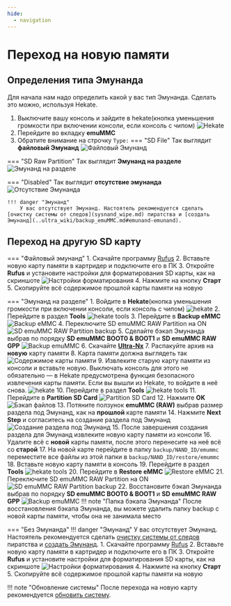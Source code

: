 ```yaml
---
hide:
  - navigation
---
```

# Переход на новую памяти

## Определения типа Эмунанда
Для начала нам надо определить какой у вас тип Эмунанда. Сделать это можно, используя Hekate.

1. Выключите вашу консоль и зайдите в hekate(кнопка уменьшения громкости при включении консоли, если консоль с чипом)
![Hekate](res/sysnand_wipe/hekate.bmp)
2. Перейдите во вкладку **emuMMC**
3. Обратите внимание на строчку `Type:`
=== "SD File"
    Так выглядит **файловый Эмунанд**
    ![Файловый Эмунанд](res/new_sd/file_emuMMC.bmp)

=== "SD Raw Partition"
    Так выглядит **Эмунанд на разделе**
    ![Эмунанд на разделе](res/new_sd/partition_emuMMC.bmp)

=== "Disabled"
    Так выглядит **отсутствие эмунанда**
    ![Отсутствие Эмунанда](res/new_sd/no_emuMMC.bmp)
    
    !!! danger "Эмунанд"
        У вас отсутствует Эмунанд. Настоятель рекомендуется сделать [очистку системы от следов](sysnand_wipe.md) пиратства и [создать Эмунанд](..ultra_wiki/backup_emuMMC.md#emunand-emunand).

## Переход на другую SD карту

=== "Файловый эмунанд"
    1. Скачайте программу [Rufus](https://rufus.ie/)
    2. Вставьте новую карту памяти в картридер и подключите его в ПК
    3. Откройте **Rufus** и установите настройки для форматирования SD карты, как на скриншоте
    ![Настройки форматирования](res/new_sd/rufus_settings.bmp)
    4. Нажмите на кнопку **Старт**
    5. Скопируйте всё содержимое прошлой карты памяти на новую
    
=== "Эмунанд на разделе"
    1. Войдите в **Hekate**(кнопка уменьшения громкости при включении консоли, если консоль с чипом)
    ![hekate](res/new_sd/hekate.bmp) 
    2. Перейдите в раздел **Tools**
    ![hekate tools](res/new_sd/hekate_tools.bmp)
    3. Перейдите в **Backup eMMC**
    ![Backup eMMC](res/new_sd/backup_eMMC.bmp)
    4. Переключите SD emuMMC RAW Partition на ON
    ![SD emuMMC RAW Partition backup](res/new_sd/switch_backup.bmp)
    5. Сделайте бэкап Эмунанда выбрав по порядку **SD emuMMC BOOT0 & BOOT1** и **SD emuMMC RAW GPP**
    ![Backup emuMMC](res/new_sd/backup_emuMMC.bmp)
    6. Скачайте **[Ultra-Nx](https://github.com/Ultra-NX/UltraNX/releases/latest/download/Ultra.zip)**
    7. Распакуйте архив на **новую** карту памяти
    8. Карта памяти должна выглядеть так
    ![Содержимое карты памяти](res/new_sd/sd_card.png)
    9. Извлеките старую карту памяти из консоли и вставьте новую. Выключать консоль для этого не обязательно — в Hekate предусмотрена функция безопасного извлечения карты памяти. Если вы вышли из Hekate, то войдите в неё снова.
    ![hekate](res/new_sd/hekate.bmp)
    10. Перейдите в раздел **Tools**
    ![hekate tools](res/new_sd/hekate_tools.bmp)
    11. Перейдите в **Partition SD Card**
    ![Partition SD Card](res/new_sd/partition_sd_card.bmp)
    12. Нажмите **OK**
    ![Бэкап файлов](res/new_sd/partition_backup.bmp)
    13. Потяните ползунок **emuMMC (RAW)** выбрав размер раздела под Эмунанд, как на **прошлой** карте памяти
    14. Нажмите **Next Step** и согласитесь на создание раздела под Эмунанд
    ![Создание раздела под Эмунанд](res/new_sd/next_step.bmp)
    15. После завершения создания раздела для Эмунанд извлеките новую карту памяти из консоли
    16. Удалите всё с **новой** карты памяти, после этого перенесите на неё всё со **старой**
    17. На новой карте перейдите в папку `backup/NAND_ID/emummc` переместите все файлы из этой папки в `backup/NAND_ID/restore/emummc`
    18. Вставьте новую карту памяти в консоль
    19. Перейдите в раздел **Tools**
    ![hekate tools](res/new_sd/hekate_tools.bmp)
    20. Перейдите в **Restore eMMC**
    ![Restore eMMC](res/new_sd/restore_eMMC.bmp)
    21. Переключите SD emuMMC RAW Partition на ON
    ![SD emuMMC RAW Partition backup](res/new_sd/switch_restore.bmp)
    22. Восстановите бэкап Эмунанда выбрав по порядку **SD emuMMC BOOT0 & BOOT1** и **SD emuMMC RAW GPP**
    ![Backup emuMMC](res/new_sd/restore_emuMMC.bmp)
    !!! note "Папка бэкапа Эмунанда"
        После восстановления бэкапа Эмунанда, вы можете удалить папку backup с новой карты памяти, чтобы она не занимала место
    
=== "Без Эмунанда"
    !!! danger "Эмунанд"
        У вас отсутствует Эмунанд. Настоятель рекомендуется сделать [очистку системы от следов](sysnand_wipe.md) пиратства и [создать Эмунанд](../ultra_wiki/backup_emuMMC.md#emunand-emunand).
    1. Скачайте программу [Rufus](https://rufus.ie/)
    2. Вставьте новую карту памяти в картридер и подключите его в ПК
    3. Откройте **Rufus** и установите настройки для форматирования SD карты, как на скриншоте
    ![Настройки форматирования](res/new_sd/rufus_settings.bmp)
    4. Нажмите на кнопку **Старт**
    5. Скопируйте всё содержимое прошлой карты памяти на новую

!!! note "Обновление системы"
    После перехода на новую карту рекомендуется [обновить систему](../ultra_wiki/installing_update.md#obnovlenie-cherez-aio). 